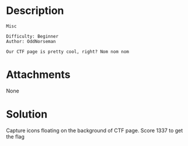 # Description
```
Misc

Difficulty: Beginner
Author: OddNorseman

Our CTF page is pretty cool, right? Nom nom nom

```

# Attachments
None

# Solution
Capture icons floating on the background of CTF page. Score 1337 to get the flag
